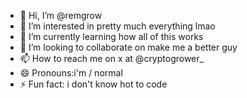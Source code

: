 - 👋 Hi, I’m @remgrow
- 👀 I’m interested in pretty much everything lmao
- 🌱 I’m currently learning how all of this works 
- 💞️ I’m looking to collaborate on make me a better guy
- 📫 How to reach me on x at @cryptogrower_
- 😄 Pronouns:i'm / normal 
- ⚡ Fun fact: i don't know hot to code

<!---
remgrow/remgrow is a ✨ special ✨ repository because its `README.md` (this file) appears on your GitHub profile.
You can click the Preview link to take a look at your changes.
--->
